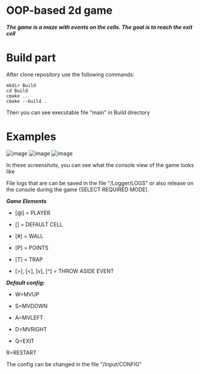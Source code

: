 # OOP-based 2d game
***The game is a maze with events on the cells. 
The goal is to reach the exit cell***

# Build part
After clone repository use the following commands:
```
mkdir Build
cd Build
cmake ..
cmake --build .
```
Then you can see executable file "main" in Build directory

# Examples
![image](https://github.com/yaQvadrat/OOP/assets/91385956/2716858f-3918-43d1-9211-669a6564cb64)
![image](https://github.com/yaQvadrat/OOP/assets/91385956/59c40c8b-5914-4912-850c-f94658a4a5b8)
![image](https://github.com/yaQvadrat/OOP/assets/91385956/8f23ad52-d436-4152-9b89-898961368bdb)

In these screenshots, you can see what the console view of the game looks like

File logs that are can be saved in the file "/Logger/LOGS" or also release on the console during the game (SELECT REQUIRED MODE).


***Game Elements***

- [@] = PLAYER

- [] = DEFAULT CELL

- [#] = WALL

- [P] = POINTS

- [T] = TRAP

- [>], [<], [v], [^] = THROW ASIDE EVENT


***Default config:***

- W=MVUP

- S=MVDOWN

- A=MVLEFT

- D=MVRIGHT

- Q=EXIT

R=RESTART

The config can be changed in the file "/Input/CONFIG"
